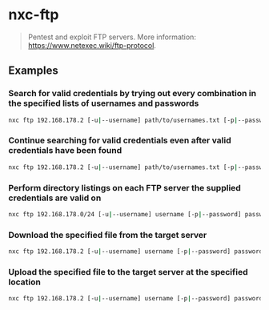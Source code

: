 # nxc-ftp

> Pentest and exploit FTP servers. More information: <https://www.netexec.wiki/ftp-protocol>.

## Examples

### Search for valid credentials by trying out every combination in the specified lists of usernames and passwords

```bash
nxc ftp 192.168.178.2 [-u|--username] path/to/usernames.txt [-p|--password] path/to/passwords.txt
```

### Continue searching for valid credentials even after valid credentials have been found

```bash
nxc ftp 192.168.178.2 [-u|--username] path/to/usernames.txt [-p|--password] path/to/passwords.txt --continue-on-success
```

### Perform directory listings on each FTP server the supplied credentials are valid on

```bash
nxc ftp 192.168.178.0/24 [-u|--username] username [-p|--password] password --ls
```

### Download the specified file from the target server

```bash
nxc ftp 192.168.178.2 [-u|--username] username [-p|--password] password --get path/to/file
```

### Upload the specified file to the target server at the specified location

```bash
nxc ftp 192.168.178.2 [-u|--username] username [-p|--password] password --put path/to/local_file path/to/remote_location
```
